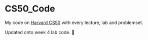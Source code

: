 # CS50_Code
My code on [Harvard CS50](https://cs50.harvard.edu/x/2022/) with every lecture, lab and problemset.

Updated onto week 4 lab code. 👀
